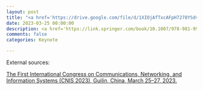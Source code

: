 ```yaml
---
layout: post
title: "<a href='https://drive.google.com/file/d/1XIOjAfTxcAFpH7278YSdvznCznpoEcgB/view?usp=sharing'>Digital Twins Enabled Virtual Community Healthcare in Metaverse Era [Slides]</a>"
date: 2023-03-25 00:00:00
description: <a href='https://link.springer.com/book/10.1007/978-981-99-3581-9'>Dr. Chen gave a Keynote Talk at the 2023 International Congress on Communications, Networking, and Information Systems (CNIS 2023), Guilin, China, March 25–27, 2023. </a>
comments: false
categories: Keynote

---
```


External sources:

[The First International Congress on Communications, Networking, and Information Systems (CNIS 2023), Guilin, China, March 25–27, 2023.](https://link.springer.com/book/10.1007/978-981-99-3581-9)

